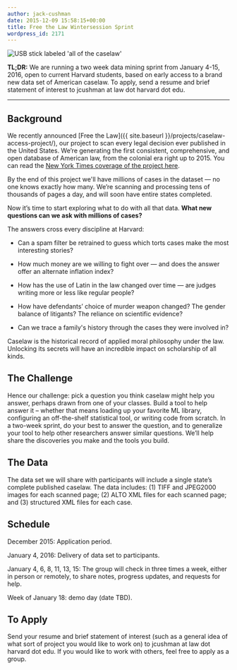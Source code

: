 ```yaml
---
author: jack-cushman
date: 2015-12-09 15:58:15+00:00
title: Free the Law Wintersession Sprint
wordpress_id: 2171
---
```


![USB stick labeled 'all of the caselaw'](http://librarylab.law.harvard.edu/blog/wp-content/uploads/2015/12/Screen-Shot-2015-12-09-at-10.50.04-AM.png)

**TL;DR:** We are running a two week data mining sprint from January 4-15, 2016, open to current Harvard students, based on early access to a brand new data set of American caselaw. To apply, send a resume and brief statement of interest to jcushman at law dot harvard dot edu.

* * *

## Background

We recently announced [Free the Law]({{ site.baseurl }}/projects/caselaw-access-project/), our project to scan every legal decision ever published in the United States. We’re generating the first consistent, comprehensive, and open database of American law, from the colonial era right up to 2015. You can read the [New York Times coverage of the project here](http://www.nytimes.com/2015/10/29/us/harvard-law-library-sacrifices-a-trove-for-the-sake-of-a-free-database.html).

By the end of this project we'll have millions of cases in the dataset &mdash; no one knows exactly how many. We’re scanning and processing tens of thousands of pages a day, and will soon have entire states completed.

Now it’s time to start exploring what to do with all that data. **What new questions can we ask with millions of cases?**

The answers cross every discipline at Harvard:

  * Can a spam filter be retrained to guess which torts cases make the most interesting stories?

  * How much money are we willing to fight over — and does the answer offer an alternate inflation index?

  * How has the use of Latin in the law changed over time — are judges writing more or less like regular people?

  * How have defendants’ choice of murder weapon changed? The gender balance of litigants? The reliance on scientific evidence?

  * Can we trace a family's history through the cases they were involved in?


Caselaw is the historical record of applied moral philosophy under the law. Unlocking its secrets will have an incredible impact on scholarship of all kinds.

## The Challenge

Hence our challenge: pick a question you think caselaw might help you answer, perhaps drawn from one of your classes. Build a tool to help answer it – whether that means loading up your favorite ML library, configuring an off-the-shelf statistical tool, or writing code from scratch. In a two-week sprint, do your best to answer the question, and to generalize your tool to help other researchers answer similar questions. We’ll help share the discoveries you make and the tools you build.

## The Data

The data set we will share with participants will include a single state’s complete published caselaw. The data includes: (1) TIFF and JPEG2000 images for each scanned page; (2) ALTO XML files for each scanned page; and (3) structured XML files for each case.

## Schedule

December 2015: Application period.

January 4, 2016: Delivery of data set to participants.

January 4, 6, 8, 11, 13, 15: The group will check in three times a week, either in person or remotely, to share notes, progress updates, and requests for help.

Week of January 18: demo day (date TBD).

## To Apply

Send your resume and brief statement of interest (such as a general idea of what sort of project you would like to work on) to jcushman at law dot harvard dot edu. If you would like to work with others, feel free to apply as a group.
